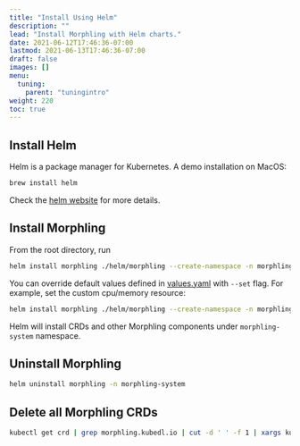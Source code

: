 ```yaml
---
title: "Install Using Helm"
description: ""
lead: "Install Morphling with Helm charts."
date: 2021-06-12T17:46:36-07:00
lastmod: 2021-06-13T17:46:36-07:00
draft: false
images: []
menu:
  tuning:
    parent: "tuningintro"
weight: 220
toc: true
---
```


## Install Helm

Helm is a package manager for Kubernetes. A demo installation on MacOS:


```bash
brew install helm
```

Check the [helm website](https://helm.sh/docs/intro/install/) for more details.

## Install Morphling

From the root directory, run


```bash
helm install morphling ./helm/morphling --create-namespace -n morphling-system
```

You can override default values defined in [values.yaml](https://github.com/alibaba/morphling/blob/main/helm/morphling/values.yaml) with `--set` flag.
For example, set the custom cpu/memory resource:


```bash
helm install morphling ./helm/morphling --create-namespace -n morphling-system  --set resources.requests.cpu=1024m --set resources.requests.memory=2Gi
```

Helm will install CRDs and other Morphling components under `morphling-system` namespace.

## Uninstall Morphling


```bash
helm uninstall morphling -n morphling-system
```

## Delete all Morphling CRDs

```bash
kubectl get crd | grep morphling.kubedl.io | cut -d ' ' -f 1 | xargs kubectl delete crd
```
